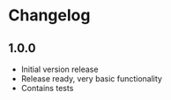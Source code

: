 # Changelog

## 1.0.0

  * Initial version release
  * Release ready, very basic functionality
  * Contains tests
